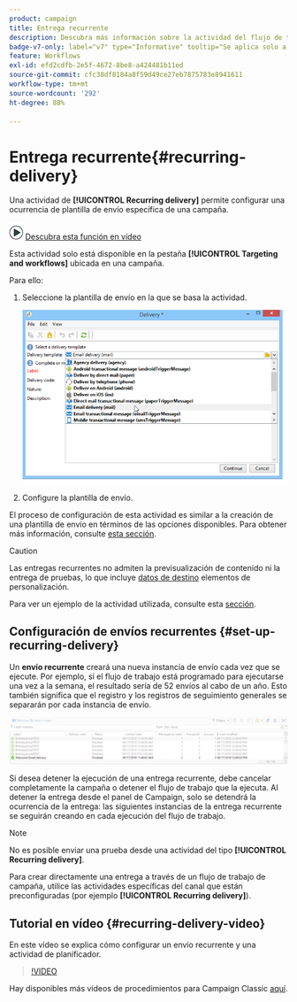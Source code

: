 ```yaml
---
product: campaign
title: Entrega recurrente
description: Descubra más información sobre la actividad del flujo de trabajo Entrega recurrente
badge-v7-only: label="v7" type="Informative" tooltip="Se aplica solo a Campaign Classic v7"
feature: Workflows
exl-id: efd2cdfb-2e5f-4672-8be8-a424481b11ed
source-git-commit: cfc38df8184a8f59d49ce27eb7875783e8941611
workflow-type: tm+mt
source-wordcount: '292'
ht-degree: 88%

---
```


# Entrega recurrente{#recurring-delivery}

Una actividad de **[!UICONTROL Recurring delivery]** permite configurar una ocurrencia de plantilla de envío específica de una campaña.

![](assets/do-not-localize/how-to-video.png) [Descubra esta función en vídeo](#recurring-delivery-video)

Esta actividad solo está disponible en la pestaña **[!UICONTROL Targeting and workflows]** ubicada en una campaña.

Para ello:

1. Seleccione la plantilla de envío en la que se basa la actividad.

   ![](assets/recurring_delivery_001.png)

1. Configure la plantilla de envío.

El proceso de configuración de esta actividad es similar a la creación de una plantilla de envío en términos de las opciones disponibles. Para obtener más información, consulte [esta sección](../../delivery/using/about-templates.md).

>[!CAUTION]
>
>Las entregas recurrentes no admiten la previsualización de contenido ni la entrega de pruebas, lo que incluye [datos de destino](../../workflow/using/data-life-cycle.md#target-data) elementos de personalización.

Para ver un ejemplo de la actividad utilizada, consulte esta [sección](sending-a-birthday-email.md#creating-a-recurring-delivery-in-a-targeting-workflow).

## Configuración de envíos recurrentes {#set-up-recurring-delivery}

Un **envío recurrente** creará una nueva instancia de envío cada vez que se ejecute. Por ejemplo, si el flujo de trabajo está programado para ejecutarse una vez a la semana, el resultado sería de 52 envíos al cabo de un año. Esto también significa que el registro y los registros de seguimiento generales se separarán por cada instancia de envío.

![Entrega recurrente](assets/delivery_recurring.jpg)

Si desea detener la ejecución de una entrega recurrente, debe cancelar completamente la campaña o detener el flujo de trabajo que la ejecuta. Al detener la entrega desde el panel de Campaign, solo se detendrá la ocurrencia de la entrega: las siguientes instancias de la entrega recurrente se seguirán creando en cada ejecución del flujo de trabajo.

>[!NOTE]
>
>No es posible enviar una prueba desde una actividad del tipo **[!UICONTROL Recurring delivery]**.
> 
>Para crear directamente una entrega a través de un flujo de trabajo de campaña, utilice las actividades específicas del canal que están preconfiguradas (por ejemplo **[!UICONTROL Recurring delivery]**).

## Tutorial en vídeo {#recurring-delivery-video}

En este vídeo se explica cómo configurar un envío recurrente y una actividad de planificador.

>[!VIDEO](https://video.tv.adobe.com/v/25040?quality=12)

Hay disponibles más vídeos de procedimientos para Campaign Classic [aquí](https://experienceleague.adobe.com/docs/campaign-classic-learn/tutorials/overview.html?lang=es).
